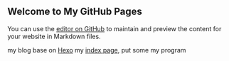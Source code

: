 ## Welcome to  My GitHub Pages

You can use the [editor on GitHub](https://github.com/4kingRAS/4kingRAS.github.io/edit/master/README.md) to maintain and preview the content for your website in Markdown files.

my blog base on [Hexo](https://hexo.io/zh-cn/)
my [index page](http://4kingras.github.io/), put some my program
